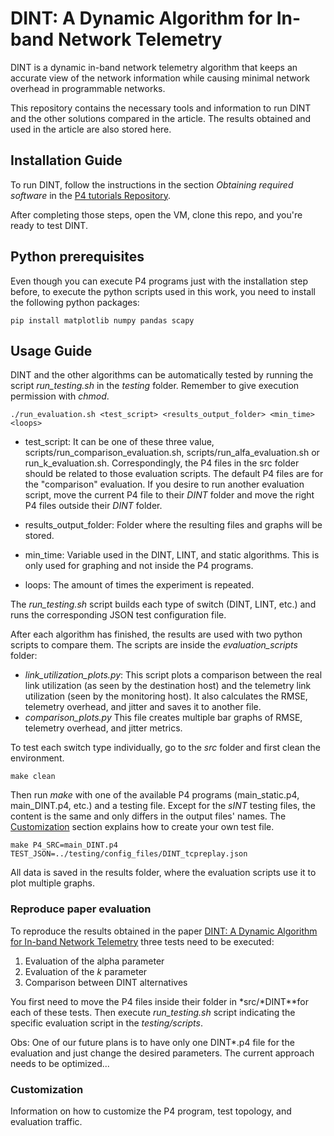 
# DINT: A Dynamic Algorithm for In-band Network Telemetry

DINT is a dynamic in-band network telemetry algorithm that keeps an accurate view of the network information while causing minimal network overhead in programmable networks. 

This repository contains the necessary tools and information to run DINT and the other solutions compared in the article. The results obtained and used in the article are also stored here. 


## Installation Guide

To run DINT, follow the instructions in the section *Obtaining required software* in the [P4 tutorials Repository](https://github.com/p4lang/tutorials).

After completing those steps, open the VM, clone this repo, and you're ready to test DINT.

## Python prerequisites 

Even though you can execute P4 programs just with the installation step before, to execute the python scripts used in this work, you need to install the following python packages:

```
pip install matplotlib numpy pandas scapy
```



## Usage Guide


DINT and the other algorithms can be automatically tested by running the script *run_testing.sh* in the *testing* folder. Remember to give execution permission with *chmod*.
```
./run_evaluation.sh <test_script> <results_output_folder> <min_time> <loops>

```
* test_script: It can be one of these three value, scripts/run_comparison_evaluation.sh, scripts/run_alfa_evaluation.sh or run_k_evaluation.sh. Correspondingly, the P4 files in the src folder should be related to those evaluation scripts. The default P4 files are for the "comparison" evaluation. If you desire to run another evaluation script, move the current P4 file to their *DINT* folder and move the right P4 files outside their *DINT* folder.

* results_output_folder: Folder where the resulting files and graphs will be stored.

* min_time: Variable used in the DINT, LINT, and static algorithms. This is only used for graphing and not inside the P4 programs.

* loops: The amount of times the experiment is repeated.

The *run_testing.sh* script builds each type of switch  (DINT, LINT, etc.) and runs the corresponding JSON test configuration file.

After each algorithm has finished, the results are used with two python scripts to compare them. The scripts are inside the *evaluation_scripts* folder:

* *link_utilization_plots.py*: This script plots a comparison between the real link utilization (as seen by the destination host) and the telemetry link utilization (seen by the monitoring host). It also calculates the RMSE, telemetry overhead, and jitter and saves it to another file.
* *comparison_plots.py* This file creates multiple bar graphs of RMSE, telemetry overhead, and jitter metrics.


To test each switch type individually, go to the *src* folder and first clean the environment.

```
make clean
```
Then run *make* with one of the available P4 programs (main_static.p4, main_DINT.p4, etc.) and a testing file. Except for the *sINT* testing files, the content is the same and only differs in the output files' names. The [Customization](#Customization) section explains how to create your own test file.

```
make P4_SRC=main_DINT.p4 TEST_JSON=../testing/config_files/DINT_tcpreplay.json
```

All data is saved in the results folder, where the evaluation scripts use it to plot multiple graphs.

### Reproduce paper evaluation

To reproduce the results obtained in the paper [DINT: A Dynamic Algorithm for In-band Network Telemetry]() three tests need to be executed:

1. Evaluation of the alpha parameter
2. Evaluation of the _k_ parameter
3. Comparison between DINT alternatives

You first need to move the P4 files inside their folder in *src/\*DINT\**for each of these tests. Then execute *run_testing.sh* script indicating the specific evaluation script in the *testing/scripts*. 

Obs: One of our future plans is to have only one DINT\*.p4 file for the evaluation and just change the desired parameters. The current approach needs to be optimized...  


### Customization

Information on how to customize the P4 program, test topology, and evaluation traffic.